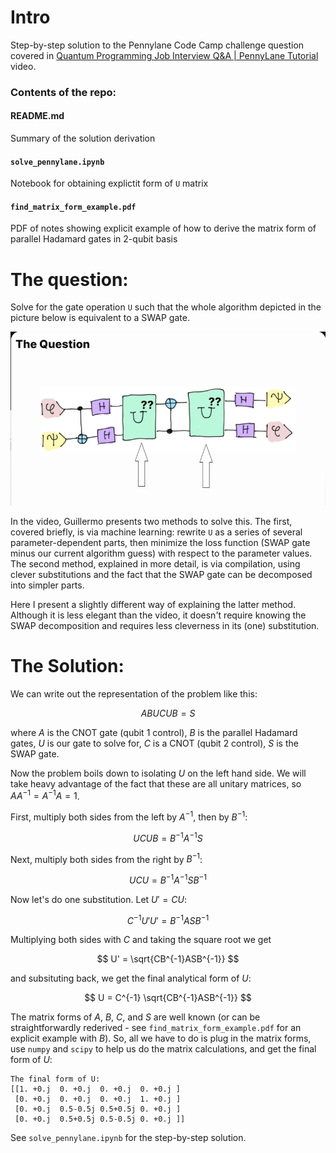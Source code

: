 # Intro
Step-by-step solution to the Pennylane Code Camp challenge question covered in [Quantum Programming Job Interview Q&A | PennyLane Tutorial](https://www.youtube.com/watch?v=6fM8FatYWt8) video.

### Contents of the repo:

#### README.md
Summary of the solution derivation

#### `solve_pennylane.ipynb`
Notebook for obtaining explictit form of `U` matrix

#### `find_matrix_form_example.pdf` 
PDF of notes showing explicit example of how to derive the matrix form of parallel Hadamard gates in 2-qubit basis

# The question:
Solve for the gate operation `U` such that the whole algorithm depicted in the picture below is equivalent to a SWAP gate.

![Pennylane Problem](pennylane_problem.png)

In the video, Guillermo presents two methods to solve this. The first, covered briefly, is via machine learning: rewrite `U` as a series of several parameter-dependent parts, then minimize the loss function (SWAP gate minus our current algorithm guess) with respect to the parameter values. The second method, explained in more detail, is via compilation, using clever substitutions and the fact that the SWAP gate can be decomposed into simpler parts. 

Here I present a slightly different way of explaining the latter method. Although it is less elegant than the video, it doesn't require knowing the SWAP decomposition and requires less cleverness in its (one) substitution.

# The Solution:
We can write out the representation of the problem like this:

$$A B U C U B = S$$

where $A$ is the CNOT gate (qubit 1 control), $B$ is the parallel Hadamard gates, $U$ is our gate to solve for, $C$ is a CNOT (qubit 2 control), $S$ is the SWAP gate.

Now the problem boils down to isolating $U$ on the left hand side. We will take heavy advantage of the fact that these are all unitary matrices, so $A A^{-1} = A^{-1}A= 1$.

First, multiply both sides from the left by $A^{-1}$, then by $B^{-1}$:

$$ U C U B = B^{-1} A^{-1} S $$

Next, multiply both sides from the right by $B^{-1}$:

$$ U C U = B^{-1} A^{-1} S B^{-1} $$

Now let's do one substitution. Let $U'=CU$:

$$ C^{-1} U' U' = B^{-1}ASB^{-1} $$

Multiplying both sides with $C$ and taking the square root we get

$$ U' = \sqrt{CB^{-1}ASB^{-1}} $$

and subsituting back, we get the final analytical form of $U$:

$$ U = C^{-1} \sqrt{CB^{-1}ASB^{-1}} $$


The matrix forms of $A$, $B$, $C$, and $S$ are well known (or can be straightforwardly rederived - see `find_matrix_form_example.pdf` for an explicit example with $B$). So, all we have to do is plug in the matrix forms, use `numpy` and `scipy` to help us do the matrix calculations, and get the final form of $U$:
```
The final form of U: 
[[1. +0.j  0. +0.j  0. +0.j  0. +0.j ]
 [0. +0.j  0. +0.j  0. +0.j  1. +0.j ]
 [0. +0.j  0.5-0.5j 0.5+0.5j 0. +0.j ]
 [0. +0.j  0.5+0.5j 0.5-0.5j 0. +0.j ]]
```

See `solve_pennylane.ipynb` for the step-by-step solution.